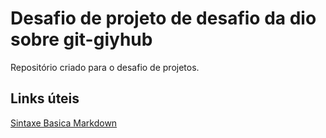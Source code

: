 # Desafio de projeto de desafio da dio sobre git-giyhub
Repositório criado para o desafio de projetos.

## Links úteis
[Sintaxe Basica Markdown](http://www.markdownguid.org/basic-syntax/)
